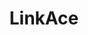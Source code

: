 ---
git: https://github.com/Kovah/LinkAce
logohandle: linkace
sort: linkace
title: LinkAce
twitter: https://x.com/linkaceapp
website: https://www.linkace.org/
---